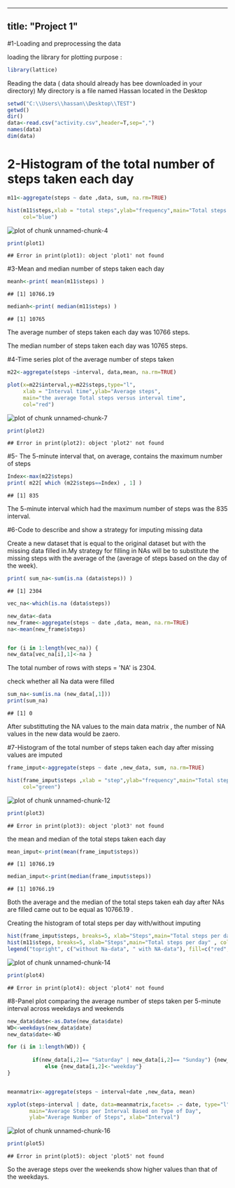 
---
title: "Project 1"
---



#1-Loading and preprocessing the data

loading the library for plotting purpose :

```r
library(lattice) 
```
Reading the data ( data should already has bee downloaded in your directory)
My directory is a file named Hassan located in the Desktop


```r
setwd("C:\\Users\\hassan\\Desktop\\TEST")
getwd()
dir()
data<-read.csv("activity.csv",header=T,sep=",")
names(data)
dim(data)
```
# 2-Histogram of the total number of steps taken each day


```r
m11<-aggregate(steps ~ date ,data, sum, na.rm=TRUE)
```


```r
hist(m11$steps,xlab = "total steps",ylab="frequency",main="Total steps taken per day",
     col="blue")
```

![plot of chunk unnamed-chunk-4](figure/unnamed-chunk-4-1.png)

```r
print(plot1)
```

```
## Error in print(plot1): object 'plot1' not found
```





#3-Mean and median number of steps taken each day


```r
meanh<-print( mean(m11$steps) )
```

```
## [1] 10766.19
```

```r
medianh<-print( median(m11$steps) )
```

```
## [1] 10765
```

The average number of steps taken each day was 10766 steps.

The median number of steps taken each day was 10765 steps.


#4-Time series plot of the average number of steps taken


```r
m22<-aggregate(steps ~interval, data,mean, na.rm=TRUE)
```


```r
plot(x=m22$interval,y=m22$steps,type="l",
     xlab = "Interval time",ylab="Average steps",
     main="the average Total steps versus interval time",
     col="red")
```

![plot of chunk unnamed-chunk-7](figure/unnamed-chunk-7-1.png)

```r
print(plot2)
```

```
## Error in print(plot2): object 'plot2' not found
```


#5- The 5-minute interval that, on average, contains the maximum number of steps

```r
Index<-max(m22$steps)
print( m22[ which (m22$steps==Index) , 1] )
```

```
## [1] 835
```

The 5-minute interval which had the maximum number of steps was the 835 interval.

#6-Code to describe and show a strategy for imputing missing data

Create a new dataset that is equal to the original dataset but with the missing data filled in.My strategy for filling in NAs will be to substitute the missing steps 
with the average of the (average of steps based on the day of the week).



```r
print( sum_na<-sum(is.na (data$steps)) ) 
```

```
## [1] 2304
```

```r
vec_na<-which(is.na (data$steps))

new_data<-data
new_frame<-aggregate(steps ~ date ,data, mean, na.rm=TRUE) 
na<-mean(new_frame$steps)


for (i in 1:length(vec_na)) {
new_data[vec_na[i],1]<-na }
```
The total number of rows with steps = 'NA' is 2304.

check whether all Na data were filled 

```r
sum_na<-sum(is.na (new_data[,1])) 
print(sum_na)
```

```
## [1] 0
```
After substittuting the NA values to the main data matrix , the number of NA values in 
the new data would be zaero.

#7-Histogram of the total number of steps taken each day after missing values are imputed

```r
frame_imput<-aggregate(steps ~ date ,new_data, sum, na.rm=TRUE)
```


```r
hist(frame_imput$steps ,xlab = "step",ylab="frequency",main="Total steps taken per day",
     col="green")
```

![plot of chunk unnamed-chunk-12](figure/unnamed-chunk-12-1.png)

```r
print(plot3)
```

```
## Error in print(plot3): object 'plot3' not found
```




the mean and median of the total steps taken each day

```r
mean_imput<-print(mean(frame_imput$steps))
```

```
## [1] 10766.19
```

```r
median_imput<-print(median(frame_imput$steps))
```

```
## [1] 10766.19
```
Both the average and the median of the total steps taken eah day after NAs are filled came out to be equal as 10766.19 .

Creating the histogram of total steps per day with/without imputing


```r
hist(frame_imput$steps, breaks=5, xlab="Steps",main="Total steps per day", col="red")
hist(m11$steps, breaks=5, xlab="Steps",main="Total steps per day" , col="blue", add=T)
legend("topright", c("without Na-data", " with NA-data"), fill=c("red", "blue")  )
```

![plot of chunk unnamed-chunk-14](figure/unnamed-chunk-14-1.png)

```r
print(plot4)
```

```
## Error in print(plot4): object 'plot4' not found
```

#8-Panel plot comparing the average number of steps taken per 5-minute interval across weekdays and weekends


```r
new_data$date<-as.Date(new_data$date)
WD<-weekdays(new_data$date)
new_data$date<-WD

for (i in 1:length(WD)) {
        
        if(new_data[i,2]== "Saturday" | new_data[i,2]== "Sunday") {new_data[i,2]<-"weekend" }
            else {new_data[i,2]<-"weekday"}
}


meanmatrix<-aggregate(steps ~ interval+date ,new_data, mean)
```


```r
xyplot(steps~interval | date, data=meanmatrix,facets= .~ date, type="l",layout = c(1,2),
       main="Average Steps per Interval Based on Type of Day", 
       ylab="Average Number of Steps", xlab="Interval")
```

![plot of chunk unnamed-chunk-16](figure/unnamed-chunk-16-1.png)

```r
print(plot5)
```

```
## Error in print(plot5): object 'plot5' not found
```

So the average steps over the weekends show higher values than that of the weekdays.





